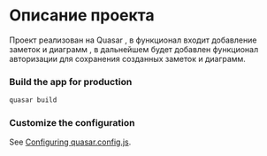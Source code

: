 # Описание проекта
Проект реализован на Quasar , в функционал входит добавление заметок и диаграмм , в дальнейшем будет добавлен функционал авторизации для сохранения созданных заметок и диаграмм.



### Build the app for production
```bash
quasar build
```

### Customize the configuration
See [Configuring quasar.config.js](https://v2.quasar.dev/quasar-cli-vite/quasar-config-js).
